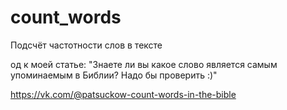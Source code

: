 # count_words
Подсчёт частотности слов в тексте

од к моей статье: "Знаете ли вы какое слово является самым упоминаемым в Библии? Надо бы проверить :)"

https://vk.com/@patsuckow-count-words-in-the-bible
